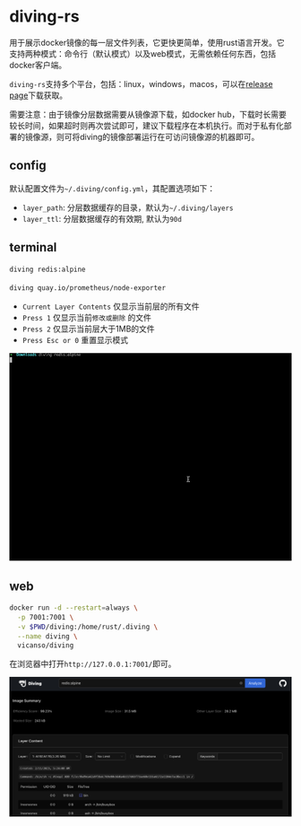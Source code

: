 # diving-rs

用于展示docker镜像的每一层文件列表，它更快更简单，使用rust语言开发。它支持两种模式：命令行（默认模式）以及web模式，无需依赖任何东西，包括docker客户端。

`diving-rs`支持多个平台，包括：linux，windows，macos，可以在[release page](https://github.com/vicanso/diving-rs/releases)下载获取。

需要注意：由于镜像分层数据需要从镜像源下载，如docker hub，下载时长需要较长时间，如果超时则再次尝试即可，建议下载程序在本机执行。而对于私有化部署的镜像源，则可将diving的镜像部署运行在可访问镜像源的机器即可。

## config

默认配置文件为`~/.diving/config.yml`，其配置选项如下：

- `layer_path`: 分层数据缓存的目录，默认为`~/.diving/layers`
- `layer_ttl`: 分层数据缓存的有效期, 默认为`90d`

## terminal

```bash
diving redis:alpine

diving quay.io/prometheus/node-exporter
```

- `Current Layer Contents` 仅显示当前层的所有文件
- `Press 1` 仅显示当前`修改或删除` 的文件
- `Press 2` 仅显示当前层大于1MB的文件
- `Press Esc or 0` 重置显示模式 

![](./assets/diving-terminal.gif)

## web

```bash
docker run -d --restart=always \
  -p 7001:7001 \
  -v $PWD/diving:/home/rust/.diving \
  --name diving \
  vicanso/diving
```

在浏览器中打开`http://127.0.0.1:7001/`即可。

![](./assets/diving-web.png)